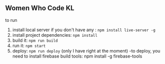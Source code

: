 ## Women Who Code KL

to run

1. install local server if you don't have any : `npm install live-server -g`
2. install project dependencies: `npm install`
3. build it: `npm run build`
4. run it: `npm start`
5. deploy: `npm run deploy` (only I have right at the moment)
   -to deploy, you need to install firebase build tools: npm install -g firebase-tools
